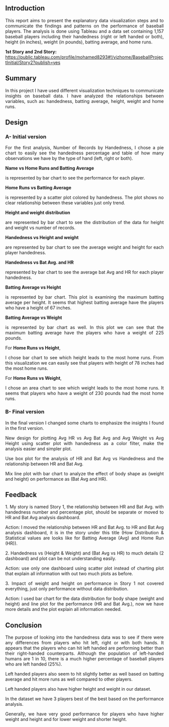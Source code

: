 ## Introduction

<p align="justify"> This report aims to present the explanatory data visualization steps and to communicate the findings and patterns on the performance of baseball players. The analysis is done using Tableau and a data set
containing 1,157 baseball players including their handedness (right or left handed or both), height (in
inches), weight (in pounds), batting average, and home runs.</p>

**1st Story and 2nd Story:**
https://public.tableau.com/profile/mohamed8293#!/vizhome/BaseballProjectInitial/Story2?publish=yes

## Summary
<p align="justify"> In this project I have used different visualization techniques to communicate insights on baseball data. I have analyzed the relationships between variables, such as: handedness, batting average, height, weight and home runs.</p>

## Design

### A- Initial version

<p align="justify"> For the first analysis, Number of Records by Handedness, I chose a pie chart to easily see the handedness
percentage and table of how many observations we have by the type of hand (left, right or both).</p>

**Name vs Home Runs and Batting Average** <p align="justify"> is represented by bar chart to see the performance for each
player.</p>

**Home Runs vs Batting Average**<p align="justify">  is represented by a scatter plot colored by handedness. The plot shows no clear relationship between these variables just only trend.</p>

**Height and weight distribution** <p align="justify"> are represented by bar chart to see the distribution of the data for height and weight vs number of records.</p>

**Handedness vs Height and weight** <p align="justify"> are represented by bar chart to see the average weight and height for
each player handedness.</p>

**Handedness vs Bat Avg. and HR** <p align="justify"> represented by bar chart to see the average bat Avg and HR for each
player handedness.</p>

**Batting Average vs Height** <p align="justify"> is represented by bar chart. This plot is examining the maximum batting average per height. It seems that highest batting average have the players who have a height of 67 inches.</p>

**Batting Average vs Weight** <p align="justify">is represented by bar chart as well. In this plot we can see that the maximum batting average have the players who have a weight of 225 pounds.</p>

For **Home Runs vs Height**, <p align="justify">I chose bar chart to see which height leads to the most home runs. From this visualization we can easily see that players with height of 78 inches had the  most home runs.</p>

For **Home Runs vs Weight**, <p align="justify">I chose an area chart to see which weight leads to the most home
runs. It seems that players who have a weight of 230 pounds had the most home runs.</p>

### B- Final version

<p align="justify"> In the final version I changed some charts to emphasize the insights I found in the first version.</p>

<p align="justify"> New design for plotting Avg HR vs Avg Bat Avg and Avg Weight vs Avg Height using scatter plot with
handedness as a color filter, make the analysis easier and simpler plot.</p>

<p align="justify"> Use box plot for the analysis of HR and Bat Avg vs Handedness and the relationship between HR and Bat
Avg.</p>

<p align="justify"> Mix line plot with bar chart to analyze the effect of body shape as (weight and height) on performance as
(Bat Avg and HR).</p>

## Feedback

<p align="justify"> 1. My story is named Story 1, the relationship between HR and Bat Avg. with handedness number and percentage plot, should be separate or moved to HR and Bat Avg analysis dashboard.</p>

<p align="justify"> Action: I moved the relationship between HR and Bat Avg. to HR and Bat Avg analysis dashboard, it is in the story under this title (How Distribution & Statistical values are looks like for Batting Average (Avg) and Home Run (HR)).</p>

<p align="justify"> 2. Handedness vs (Height & Weight) and (Bat Avg vs HR) to much details (2 dashboard) and plot can be not understanding easily.</p>

<p align="justify"> Action: use only one dashboard using scatter plot instead of charting plot that explain all information with out two much plots as before.</p>

<p align="justify"> 3. Impact of weight and height on performance in Story 1 not covered everything, just only performance without data distribution.</p>

<p align="justify"> Action: I used bar chart for the data distribution for body shape (weight and height) and line plot for the performance (HR and Bat Avg.), now we have more details and the plot explain all information needed.</p>


## Conclusion

<p align="justify"> The purpose of looking into the handedness data was to see if there were any differences from players who hit left, right or with both hands. It appears that the players who can hit left handed are performing better than their right-handed counterparts. Although the population of left-handed humans are 1 in 10, there is a much higher percentage of baseball players who are left handed (25%).</p>

<p align="justify"> Left handed players also seem to hit slightly better as well based on batting average and hit more runs as well compared to other players.</p>

<p align="justify"> Left handed players also have higher height and weight in our dataset.</p>

<p align="justify"> In the dataset we have 3 players best of the best based on the performance analysis.</p>

<p align="justify"> Generally, we have very good performance for players who have higher weight and height and for lower weight and shorter height.</p>
